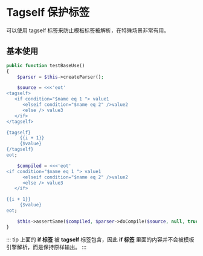 # Tagself 保护标签

可以使用 tagself 标签来防止模板标签被解析，在特殊场景非常有用。

## 基本使用


``` php
public function testBaseUse()
{
    $parser = $this->createParser();

    $source = <<<'eot'
<tagself>
   <if condition="$name eq 1 "> value1
      <elseif condition="$name eq 2" />value2
      <else /> value3
   </if>
</tagself>

{tagself}
     {{i + 1}}
     {$value}
{/tagself}
eot;

    $compiled = <<<'eot'
<if condition="$name eq 1 "> value1
      <elseif condition="$name eq 2" />value2
      <else /> value3
   </if>

{{i + 1}}
     {$value}
eot;

    $this->assertSame($compiled, $parser->doCompile($source, null, true));
}
```
    
::: tip
上面的 **if 标签** 被 **tagself** 标签包含，因此 **if 标签** 里面的内容并不会被模板引擎解析，而是保持原样输出。
:::